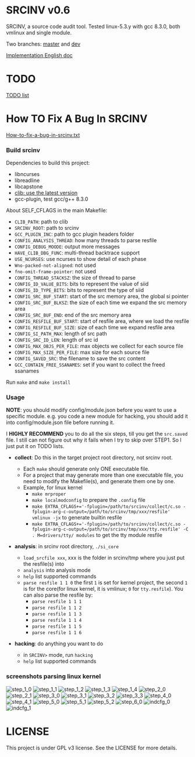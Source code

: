 # SRCINV v0.6
SRCINV, a source code audit tool.
Tested linux-5.3.y with gcc 8.3.0, both vmlinux and single module.

Two branches: [master](https://github.com/hardenedlinux/srcinv/tree/master) and [dev](https://github.com/hardenedlinux/srcinv/tree/dev)

[Implementation English doc](https://github.com/hardenedlinux/srcinv/blob/dev/doc/README_en.md)

# TODO
[TODO list](https://github.com/hardenedlinux/srcinv/blob/dev/doc/TODO.md)

# How TO Fix A Bug In SRCINV
[How-to-fix-a-bug-in-srcinv.txt](https://github.com/hardenedlinux/srcinv/blob/dev/doc/How-to-fix-a-bug-in-srcinv.txt)

### Build srcinv
Dependencies to build this project:
+	libncurses
+	libreadline
+	libcapstone
+	[clib: use the latest version](https://github.com/snorez/clib/)
+	gcc-plugin, test gcc/g++ 8.3.0

About SELF\_CFLAGS in the main Makefile:
- `CLIB_PATH`: path to clib
- `SRCINV_ROOT`: path to srcinv
- `GCC_PLUGIN_INC`: path to gcc plugin headers folder
- `CONFIG_ANALYSIS_THREAD`: how many threads to parse resfile
- `CONFIG_DEBUG_MOODE`: output more messages
- `HAVE_CLIB_DBG_FUNC`: multi-thread backtrace support
- `USE_NCURSES`: use ncurses to show detail of each phase
- `Wno-packed-not-aligned`: not used
- `fno-omit-frame-pointer`: not used
- `CONFIG_THREAD_STACKSZ`: the size of thread to parse
- `CONFIG_ID_VALUE_BITS`: bits to represent the value of siid
- `CONFIG_ID_TYPE_BITS`: bits to represent the type of siid
- `CONFIG_SRC_BUF_START`: start of the src memory area, the global si pointer
- `CONFIG_SRC_BUF_BLKSZ`: the size of each time we expand the src memory area
- `CONFIG_SRC_BUF_END`: end of the src memory area
- `CONFIG_RESFILE_BUF_START`: start of resfile area, where we load the resfile
- `CONFIG_RESFILE_BUF_SIZE`: size of each time we expand resfile area
- `CONFIG_SI_PATH_MAX`: length of src path
- `CONFIG_SRC_ID_LEN`: length of src id
- `CONFIG_MAX_OBJS_PER_FILE`: max objects we collect for each source file
- `CONFIG_MAX_SIZE_PER_FILE`: max size for each source file
- `CONFIG_SAVED_SRC`: the filename to save the src content
- `GCC_CONTAIN_FREE_SSANAMES`: set if you want to collect the freed ssanames

Run `make` and `make install`

### Usage
**NOTE**: you should modify config/module.json before you want to use a
specific module. e.g. you code a new module for hacking, you should add it
into config/module.json file before running it.

I **HIGHLY RECOMMEND** you to do all the six steps, till you get the
`src.saved` file. I still can not figure out why it fails when I try
to skip over STEP1. So I just put it on TODO lists.

- **collect**: Do this in the target project root directory, not srcinv root.
	- Each `make` should generate only ONE executable file.
	- For a project that may generate more than one executable file, you need to modify the Makefile(s), and generate them one by one.
	- Example, for linux kernel
		- `make mrproper`
		- `make localmodconfig` to prepare the `.config` file
		- `make EXTRA_CFLAGS+='-fplugin=/path/to/srcinv/collect/c.so -fplugin-arg-c-output=/path/to/srcinv/tmp/xxx/resfile' vmlinux -jx` to generate builtin resfile
		- `make EXTRA_CFLAGS+='-fplugin=/path/to/srcinv/collect/c.so -fplugin-arg-c-output=/path/to/srcinv/tmp/xxx/tty.resfile' -C . M=drivers/tty/ modules` to get the tty module resfile

- **analysis**: in srcinv root directory, `./si_core`
	- `load_srcfile xxx`, xxx is the folder in srcinv/tmp where you just put the resfile(s) into
	- `analysis` into analysis mode
	- `help` list supported commands
	- `parse resfile 1 1 0` the first `1` is set for kernel project, the second `1` is for the core(for linux kernel, it is vmlinux; `0` for `tty.resfile`). You can also parse the resfile by:
		- `parse resfile 1 1 1`
		- `parse resfile 1 1 2`
		- `parse resfile 1 1 3`
		- `parse resfile 1 1 4`
		- `parse resfile 1 1 5`
		- `parse resfile 1 1 6`

- **hacking**: do anything you want to do
	- in `SRCINV>` mode, run `hacking`
	- `help` list supported commands



### screenshots parsing linux kernel
![step_1_0](https://github.com/hardenedlinux/srcinv/blob/dev/doc/phase1_0.png)
![step_1_1](https://github.com/hardenedlinux/srcinv/blob/dev/doc/phase1_1.png)
![step_1_2](https://github.com/hardenedlinux/srcinv/blob/dev/doc/phase1_2.png)
![step_1_3](https://github.com/hardenedlinux/srcinv/blob/dev/doc/phase1_3.png)
![step_1_4](https://github.com/hardenedlinux/srcinv/blob/dev/doc/phase1_4.png)
![step_2_0](https://github.com/hardenedlinux/srcinv/blob/dev/doc/phase2_0.png)
![step_2_1](https://github.com/hardenedlinux/srcinv/blob/dev/doc/phase2_1.png)
![step_3_0](https://github.com/hardenedlinux/srcinv/blob/dev/doc/phase3_0.png)
![step_3_1](https://github.com/hardenedlinux/srcinv/blob/dev/doc/phase3_1.png)
![step_3_2](https://github.com/hardenedlinux/srcinv/blob/dev/doc/phase3_2.png)
![step_3_3](https://github.com/hardenedlinux/srcinv/blob/dev/doc/phase3_3.png)
![step_4_0](https://github.com/hardenedlinux/srcinv/blob/dev/doc/phase4_0.png)
![step_4_1](https://github.com/hardenedlinux/srcinv/blob/dev/doc/phase4_1.png)
![step_5_0](https://github.com/hardenedlinux/srcinv/blob/dev/doc/phase5_0.png)
![step_5_1](https://github.com/hardenedlinux/srcinv/blob/dev/doc/phase5_1.png)
![step_5_2](https://github.com/hardenedlinux/srcinv/blob/dev/doc/phase5_2.png)
![step_6_0](https://github.com/hardenedlinux/srcinv/blob/dev/doc/phase6_0.png)
![indcfg_0](https://github.com/hardenedlinux/srcinv/blob/dev/doc/indcfg_0.png)
![indcfg_1](https://github.com/hardenedlinux/srcinv/blob/dev/doc/indcfg_1.png)

# LICENSE
This project is under GPL v3 license. See the LICENSE for more details.
